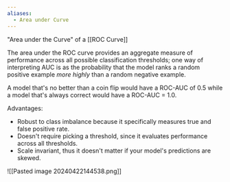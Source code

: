 ```yaml
---
aliases:
  - Area under Curve
---
```

"Area under the Curve" of a [[ROC Curve]]

The area under the ROC curve provides an aggregate measure of performance across all possible classification thresholds; one way of interpreting AUC is as the probability that the model ranks a random positive example *more highly* than a random negative example.

A model that's no better than a coin flip would have a ROC-AUC of 0.5 while a model that's always correct would have a ROC-AUC = 1.0.

Advantages:
- Robust to class imbalance because it specifically measures true and false positive rate.
- Doesn't require picking a threshold, since it evaluates performance across all thresholds.
- Scale invariant, thus it doesn't matter if your model's predictions are skewed.

![[Pasted image 20240422144538.png]]